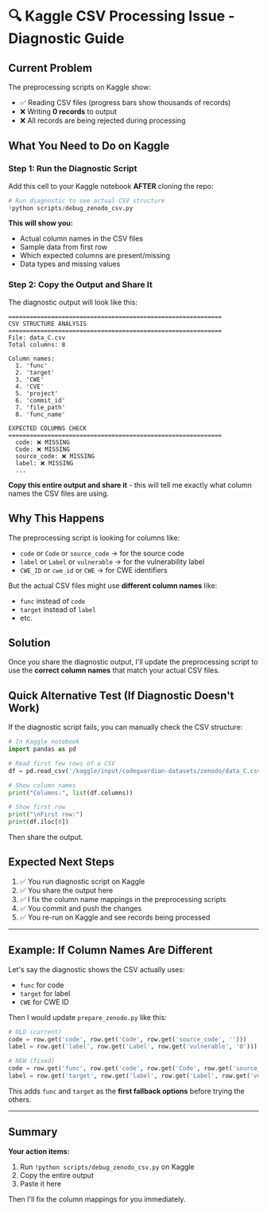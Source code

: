 # 🔍 Kaggle CSV Processing Issue - Diagnostic Guide

## Current Problem

The preprocessing scripts on Kaggle show:
- ✅ Reading CSV files (progress bars show thousands of records)
- ❌ Writing **0 records** to output
- ❌ All records are being rejected during processing

## What You Need to Do on Kaggle

### Step 1: Run the Diagnostic Script

Add this cell to your Kaggle notebook **AFTER** cloning the repo:

```python
# Run diagnostic to see actual CSV structure
!python scripts/debug_zenodo_csv.py
```

**This will show you:**
- Actual column names in the CSV files
- Sample data from first row
- Which expected columns are present/missing
- Data types and missing values

### Step 2: Copy the Output and Share It

The diagnostic output will look like this:

```
============================================================
CSV STRUCTURE ANALYSIS
============================================================
File: data_C.csv
Total columns: 8

Column names:
  1. 'func'
  2. 'target'
  3. 'CWE'
  4. 'CVE'
  5. 'project'
  6. 'commit_id'
  7. 'file_path'
  8. 'func_name'

EXPECTED COLUMNS CHECK
============================================================
  code: ❌ MISSING
  Code: ❌ MISSING
  source_code: ❌ MISSING
  label: ❌ MISSING
  ...
```

**Copy this entire output and share it** - this will tell me exactly what column names the CSV files are using.

## Why This Happens

The preprocessing script is looking for columns like:
- `code` or `Code` or `source_code` → for the source code
- `label` or `Label` or `vulnerable` → for the vulnerability label
- `CWE_ID` or `cwe_id` or `CWE` → for CWE identifiers

But the actual CSV files might use **different column names** like:
- `func` instead of `code`
- `target` instead of `label`
- etc.

## Solution

Once you share the diagnostic output, I'll update the preprocessing script to use the **correct column names** that match your actual CSV files.

## Quick Alternative Test (If Diagnostic Doesn't Work)

If the diagnostic script fails, you can manually check the CSV structure:

```python
# In Kaggle notebook
import pandas as pd

# Read first few rows of a CSV
df = pd.read_csv('/kaggle/input/codeguardian-datasets/zenodo/data_C.csv', nrows=3)

# Show column names
print("Columns:", list(df.columns))

# Show first row
print("\nFirst row:")
print(df.iloc[0])
```

Then share the output.

## Expected Next Steps

1. ✅ You run diagnostic script on Kaggle
2. ✅ You share the output here
3. ✅ I fix the column name mappings in the preprocessing scripts
4. ✅ You commit and push the changes
5. ✅ You re-run on Kaggle and see records being processed

---

## Example: If Column Names Are Different

Let's say the diagnostic shows the CSV actually uses:
- `func` for code
- `target` for label  
- `CWE` for CWE ID

Then I would update `prepare_zenodo.py` like this:

```python
# OLD (current)
code = row.get('code', row.get('Code', row.get('source_code', '')))
label = row.get('label', row.get('Label', row.get('vulnerable', '0')))

# NEW (fixed)
code = row.get('func', row.get('code', row.get('Code', row.get('source_code', ''))))
label = row.get('target', row.get('label', row.get('Label', row.get('vulnerable', '0'))))
```

This adds `func` and `target` as the **first fallback options** before trying the others.

---

## Summary

**Your action items:**
1. Run `!python scripts/debug_zenodo_csv.py` on Kaggle
2. Copy the entire output
3. Paste it here

Then I'll fix the column mappings for you immediately.

